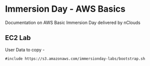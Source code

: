 # Immersion Day  - AWS Basics

Documentation on AWS Basic Immersion Day delivered by nClouds


## EC2 Lab

User Data to copy -

`
#include
https://s3.amazonaws.com/immersionday-labs/bootstrap.sh
`

